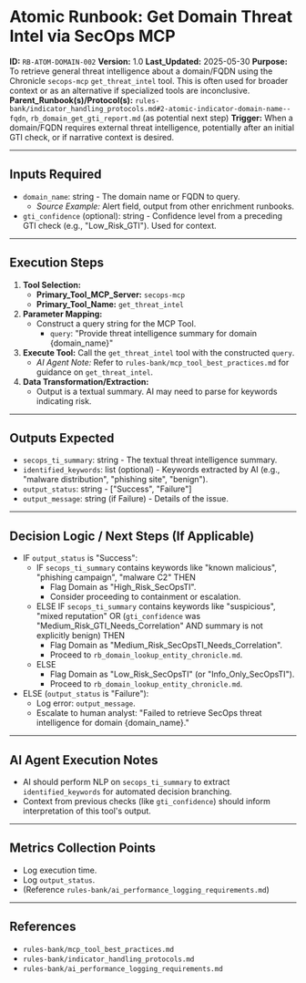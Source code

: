 # Atomic Runbook: Get Domain Threat Intel via SecOps MCP

**ID:** `RB-ATOM-DOMAIN-002`
**Version:** 1.0
**Last_Updated:** 2025-05-30
**Purpose:** To retrieve general threat intelligence about a domain/FQDN using the Chronicle `secops-mcp` `get_threat_intel` tool. This is often used for broader context or as an alternative if specialized tools are inconclusive.
**Parent_Runbook(s)/Protocol(s):** `rules-bank/indicator_handling_protocols.md#2-atomic-indicator-domain-name--fqdn`, `rb_domain_get_gti_report.md` (as potential next step)
**Trigger:** When a domain/FQDN requires external threat intelligence, potentially after an initial GTI check, or if narrative context is desired.

---

## Inputs Required

-   `domain_name`: string - The domain name or FQDN to query.
    -   *Source Example:* Alert field, output from other enrichment runbooks.
-   `gti_confidence` (optional): string - Confidence level from a preceding GTI check (e.g., "Low_Risk_GTI"). Used for context.

---

## Execution Steps

1.  **Tool Selection:**
    -   **Primary_Tool_MCP_Server:** `secops-mcp`
    -   **Primary_Tool_Name:** `get_threat_intel`
2.  **Parameter Mapping:**
    -   Construct a query string for the MCP Tool.
        -   `query`: "Provide threat intelligence summary for domain {domain_name}"
3.  **Execute Tool:** Call the `get_threat_intel` tool with the constructed `query`.
    -   *AI Agent Note:* Refer to `rules-bank/mcp_tool_best_practices.md` for guidance on `get_threat_intel`.
4.  **Data Transformation/Extraction:**
    -   Output is a textual summary. AI may need to parse for keywords indicating risk.

---

## Outputs Expected

-   `secops_ti_summary`: string - The textual threat intelligence summary.
-   `identified_keywords`: list (optional) - Keywords extracted by AI (e.g., "malware distribution", "phishing site", "benign").
-   `output_status`: string - ["Success", "Failure"]
-   `output_message`: string (if Failure) - Details of the issue.

---

## Decision Logic / Next Steps (If Applicable)

-   IF `output_status` is "Success":
    -   IF `secops_ti_summary` contains keywords like "known malicious", "phishing campaign", "malware C2" THEN
        -   Flag Domain as "High_Risk_SecOpsTI".
        -   Consider proceeding to containment or escalation.
    -   ELSE IF `secops_ti_summary` contains keywords like "suspicious", "mixed reputation" OR (`gti_confidence` was "Medium_Risk_GTI_Needs_Correlation" AND summary is not explicitly benign) THEN
        -   Flag Domain as "Medium_Risk_SecOpsTI_Needs_Correlation".
        -   Proceed to `rb_domain_lookup_entity_chronicle.md`.
    -   ELSE
        -   Flag Domain as "Low_Risk_SecOpsTI" (or "Info_Only_SecOpsTI").
        -   Proceed to `rb_domain_lookup_entity_chronicle.md`.
-   ELSE (`output_status` is "Failure"):
    -   Log error: `output_message`.
    -   Escalate to human analyst: "Failed to retrieve SecOps threat intelligence for domain {domain_name}."

---

## AI Agent Execution Notes

-   AI should perform NLP on `secops_ti_summary` to extract `identified_keywords` for automated decision branching.
-   Context from previous checks (like `gti_confidence`) should inform interpretation of this tool's output.

---

## Metrics Collection Points

-   Log execution time.
-   Log `output_status`.
-   (Reference `rules-bank/ai_performance_logging_requirements.md`)

---

## References

-   `rules-bank/mcp_tool_best_practices.md`
-   `rules-bank/indicator_handling_protocols.md`
-   `rules-bank/ai_performance_logging_requirements.md`
